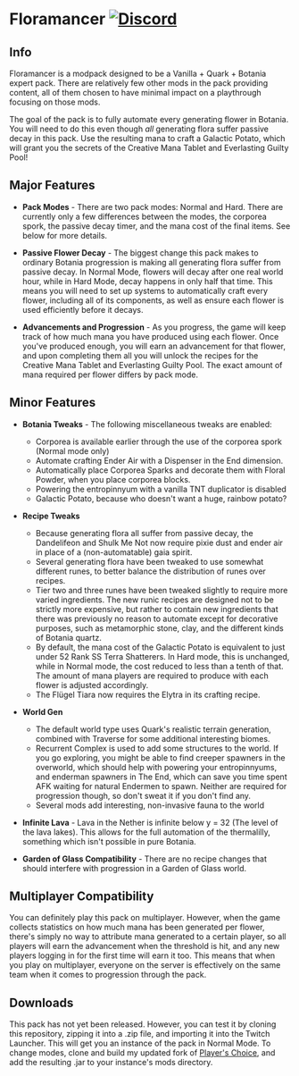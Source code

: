 # Floramancer [![Discord][discordImg]][discordLink]

## Info

Floramancer is a modpack designed to be a Vanilla + Quark + Botania expert pack. There are relatively few other mods 
in the pack providing content, all of them chosen to have minimal impact on a playthrough focusing on those mods.

The goal of the pack is to fully automate every generating flower in Botania. You will need to do this even though 
*all* generating flora suffer passive decay in this pack. Use the resulting mana to craft a Galactic Potato, which will 
grant you the secrets of the Creative Mana Tablet and Everlasting Guilty Pool!


## Major Features

- **Pack Modes** - There are two pack modes: Normal and Hard. There are currently only a few differences between the
    modes, the corporea spork, the passive decay timer, and the mana cost of the final items. See below for more 
    details.

- **Passive Flower Decay** - The biggest change this pack makes to ordinary Botania progression is making all generating
    flora suffer from passive decay. In Normal Mode, flowers will decay after one real world hour, while in Hard Mode, 
    decay happens in only half that time. This means you will need to set up systems to automatically craft every flower,
    including all of its components, as well as ensure each flower is used efficiently before it decays.  

- **Advancements and Progression** - As you progress, the game will keep track of how much mana you have produced using
    each flower. Once you've produced enough, you will earn an advancement for that flower, and upon completing them all
    you will unlock the recipes for the Creative Mana Tablet and Everlasting Guilty Pool. The exact amount of mana
    required per flower differs by pack mode.

  
## Minor Features

- **Botania Tweaks** - The following miscellaneous tweaks are enabled:
	- Corporea is available earlier through the use of the corporea spork (Normal mode only)
    - Automate crafting Ender Air with a Dispenser in the End dimension.
    - Automatically place Corporea Sparks and decorate them with Floral Powder, when you place corporea blocks.
    - Powering the entropinnyum with a vanilla TNT duplicator is disabled
    - Galactic Potato, because who doesn't want a huge, rainbow potato?

- **Recipe Tweaks** 
	- Because generating flora all suffer from passive decay, the Dandelifeon and Shulk Me Not now require pixie dust
      and ender air in place of a (non-automatable) gaia spirit.
	- Several generating flora have been tweaked to use somewhat different runes, to better balance the distribution
	  of runes over recipes.
	- Tier two and three runes have been tweaked slightly to require more varied ingredients. The new runic recipes are
      designed not to be strictly more expensive, but rather to contain new ingredients that there was previously no
	  reason to automate except for decorative purposes, such as metamorphic stone, clay, and the different kinds of
	  Botania quartz.
	- By default, the mana cost of the Galactic Potato is equivalent to just under 52 Rank SS Terra Shatterers. In Hard 
	  mode, this is unchanged, while in Normal mode, the cost reduced to less than a tenth of that. The amount of mana
	  players are required to produce with each flower is adjusted accordingly.
	- The Flügel Tiara now requires the Elytra in its crafting recipe.

- **World Gen** 
    - The default world type uses Quark's realistic terrain generation, combined with Traverse for some additional
      interesting biomes.
    - Recurrent Complex is used to add some structures to the world. If you go exploring, you might be able to find
      creeper spawners in the overworld, which should help with powering your entropinnyums, and enderman spawners in
      The End, which can save you time spent AFK waiting for natural Endermen to spawn. Neither are required for
      progression though, so don't sweat it if you don't find any.
    - Several mods add interesting, non-invasive fauna to the world

- **Infinite Lava** - Lava in the Nether is infinite below y = 32 (The level of the lava lakes). This allows for the 
    full automation of the thermalilly, something which isn't possible in pure Botania.
    
- **Garden of Glass Compatibility** - There are no recipe changes that should interfere with progression in a Garden of
    Glass world.
    
    
## Multiplayer Compatibility

You can definitely play this pack on multiplayer. However, when the game collects statistics on how much mana has been
generated per flower, there's simply no way to attribute mana generated to a certain player, so all players will
earn the advancement when the threshold is hit, and any new players logging in for the first time will earn it too.
This means that when you play on multiplayer, everyone on the server is effectively on the same team when it comes to
progression through the pack.


## Downloads

This pack has not yet been released. However, you can test it by cloning this repository, zipping it into a .zip file,
and importing it into the Twitch Launcher. This will get you an instance of the pack in Normal Mode. To change modes,
clone and build my updated fork of [Player's Choice](https://github.com/lucidobservor/PlayersChoice), and add the
resulting .jar to your instance's mods directory.
	
	
	
[discordImg]: https://img.shields.io/discord/329440410839678986.svg?logo=discord&logoWidth=18&colorB=7289DA

[discordLink]: https://discord.gg/9eGp9fV